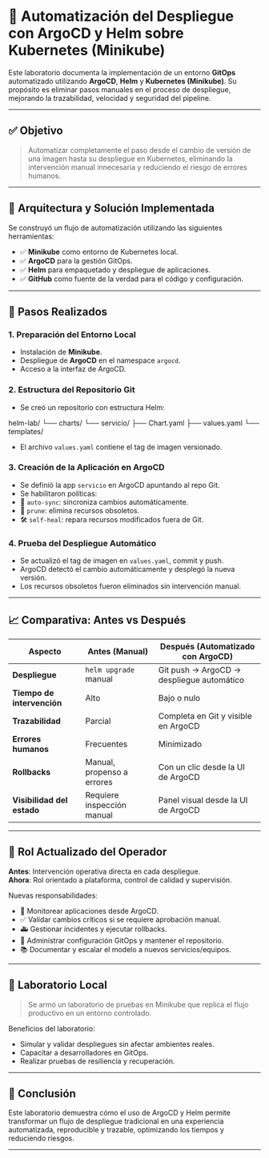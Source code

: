 # 🚀 Automatización del Despliegue con ArgoCD y Helm sobre Kubernetes (Minikube)

Este laboratorio documenta la implementación de un entorno **GitOps** automatizado utilizando **ArgoCD**, **Helm** y **Kubernetes (Minikube)**. Su propósito es eliminar pasos manuales en el proceso de despliegue, mejorando la trazabilidad, velocidad y seguridad del pipeline.

---

## ✅ Objetivo

> Automatizar completamente el paso desde el cambio de versión de una imagen hasta su despliegue en Kubernetes, eliminando la intervención manual innecesaria y reduciendo el riesgo de errores humanos.

---

## 🧩 Arquitectura y Solución Implementada

Se construyó un flujo de automatización utilizando las siguientes herramientas:

- ✅ **Minikube** como entorno de Kubernetes local.
- ✅ **ArgoCD** para la gestión GitOps.
- ✅ **Helm** para empaquetado y despliegue de aplicaciones.
- ✅ **GitHub** como fuente de la verdad para el código y configuración.

---

## 🔧 Pasos Realizados

### 1. Preparación del Entorno Local

- Instalación de **Minikube**.
- Despliegue de **ArgoCD** en el namespace `argocd`.
- Acceso a la interfaz de ArgoCD.

### 2. Estructura del Repositorio Git

- Se creó un repositorio con estructura Helm:

helm-lab/
└── charts/
└── servicio/
├── Chart.yaml
├── values.yaml
└── templates/

- El archivo `values.yaml` contiene el tag de imagen versionado.

### 3. Creación de la Aplicación en ArgoCD

- Se definió la app `servicio` en ArgoCD apuntando al repo Git.
- Se habilitaron políticas:
- 🔁 `auto-sync`: sincroniza cambios automáticamente.
- 🧹 `prune`: elimina recursos obsoletos.
- 🛠️ `self-heal`: repara recursos modificados fuera de Git.

### 4. Prueba del Despliegue Automático

- Se actualizó el tag de imagen en `values.yaml`, commit y push.
- ArgoCD detectó el cambio automáticamente y desplegó la nueva versión.
- Los recursos obsoletos fueron eliminados sin intervención manual.

---

## 📈 Comparativa: Antes vs Después

| Aspecto                  | Antes (Manual)                      | Después (Automatizado con ArgoCD)        |
|--------------------------|-------------------------------------|------------------------------------------|
| **Despliegue**           | `helm upgrade` manual               | Git push → ArgoCD → despliegue automático |
| **Tiempo de intervención** | Alto                              | Bajo o nulo                               |
| **Trazabilidad**         | Parcial                             | Completa en Git y visible en ArgoCD       |
| **Errores humanos**      | Frecuentes                          | Minimizado                                |
| **Rollbacks**            | Manual, propenso a errores          | Con un clic desde la UI de ArgoCD         |
| **Visibilidad del estado** | Requiere inspección manual         | Panel visual desde la UI de ArgoCD        |

---

## 👤 Rol Actualizado del Operador

**Antes**: Intervención operativa directa en cada despliegue.  
**Ahora**: Rol orientado a plataforma, control de calidad y supervisión.

Nuevas responsabilidades:

- 👀 Monitorear aplicaciones desde ArgoCD.
- ✅ Validar cambios críticos si se requiere aprobación manual.
- 🚑 Gestionar incidentes y ejecutar rollbacks.
- 🧰 Administrar configuración GitOps y mantener el repositorio.
- 📚 Documentar y escalar el modelo a nuevos servicios/equipos.

---

## 🧪 Laboratorio Local

> Se armó un laboratorio de pruebas en Minikube que replica el flujo productivo en un entorno controlado.

Beneficios del laboratorio:

- Simular y validar despliegues sin afectar ambientes reales.
- Capacitar a desarrolladores en GitOps.
- Realizar pruebas de resiliencia y recuperación.

---

## 📌 Conclusión

Este laboratorio demuestra cómo el uso de ArgoCD y Helm permite transformar un flujo de despliegue tradicional en una experiencia automatizada, reproducible y trazable, optimizando los tiempos y reduciendo riesgos.

---